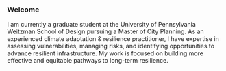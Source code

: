 ### Welcome

I am currently a graduate student at the University of Pennsylvania Weitzman School of Design pursuing a Master of City Planning. As an experienced climate adaptation & resilience practitioner, I have expertise in assessing vulnerabilities, managing risks, and identifying opportunities to advance resilient infrastructure. My work is focused on building more effective and equitable pathways to long-term resilience.

